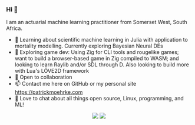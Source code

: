 ### Hi 👋

I am an actuarial machine learning practitioner from Somerset West, South Africa.

- 🌱 Learning about scientific machine learning in Julia with application to mortality modelling. Currently exploring Bayesian Neural DEs
- 🔭 Exploring game dev: Using Zig for CLI tools and rougelike games; want to build a browser-based game in Zig compiled to WASM; and looking to learn Raylib and/or SDL through D. Also looking to build more with Lua's LÖVE2D framework
- 👯 Open to collaboration
- 📫 Contact me here on GitHub or my personal site https://patrickmoehrke.com
- 💬 Love to chat about all things open source, Linux, programming, and ML!

<p align="center">
  <img src="https://github-readme-stats-lake-gamma.vercel.app/api?username=patrickm663&count_private=true&hide_border=true&show_icons=true&theme=tokyonight">
  <img src="https://github-readme-stats.vercel.app/api/top-langs/?username=patrickm663&hide=SCSS,Jupyter%20Notebook,Makefile,HTML&size_weight=0.5&count_weight=0.5&layout=donut&theme=tokyonight&hide_border=true&count_private=true&show_icons=true">
</p>
